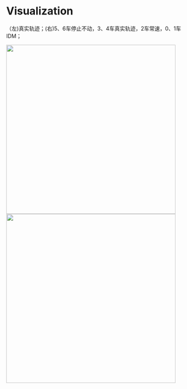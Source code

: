 # Visualization

（左)真实轨迹；(右)5、6车停止不动，3、4车真实轨迹，2车常速，0、1车IDM；

<img src="https://github.com/tianshapojun/Saimo/assets/10208337/209134a0-f20f-45fe-80c1-92ada07d91a0" width="450px">
<img src="https://github.com/tianshapojun/Saimo/assets/10208337/198e5ad4-2f2c-46ac-be9f-d1754410adaa" width="450px">


